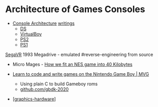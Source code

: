 Architecture of Games Consoles
==============================

* [Console Architecture](https://copetti.org/projects/consoles/) [writings](https://www.copetti.org/writings/consoles/)
    * [DS](https://www.copetti.org/projects/consoles/nintendo-ds/)
    * [VirtualBoy](https://www.copetti.org/writings/consoles/virtual-boy/)
    * [PS2](https://www.copetti.org/writings/consoles/playstation-2/)
    * [PS1](https://www.copetti.org/writings/consoles/playstation/)

[SegaVR](https://gamehistory.org/segavr/) 1993 Megadrive - emulated #reverse-engineering from source

* Micro Mages - [How we fit an NES game into 40 Kilobytes](https://www.youtube.com/watch?v=ZWQ0591PAxM)

* [Learn to code and write games on the Nintendo Game Boy | MVG](https://www.youtube.com/watch?v=FzPTK91EJY8&)
    * Using plain C to build Gameboy roms
    * [github.com/gbdk-2020](https://github.com/gbdk-2020/gbdk-2020)

* [[graphics-hardware]]

[//begin]: # "Autogenerated link references for markdown compatibility"
[graphics-hardware]: graphics-hardware.md "Graphics Hardware"
[//end]: # "Autogenerated link references"